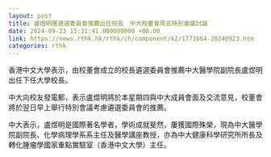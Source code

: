 ```yaml
---
layout: post
title: 盧煜明獲遴選委員會推薦出任校長　中大校董會周五特別會議討論
date: 2024-09-23 15:31:41.000000000 +08:00
link: https://news.rthk.hk/rthk/ch/component/k2/1771664-20240923.htm
categories: rthk
---
```


香港中文大學表示，由校董會成立的校長遴選委員會推薦中大醫學院副院長盧煜明出任下任大學校長。

中大向校友發電郵，表示盧煜明將於本星期四與中大成員會面及交流意見，校董會將於翌日早上舉行特別會議考慮遴選委員會的推薦。

中大表示，盧煜明是國際著名學者，學術成就斐然，屢獲國際殊榮，現為中大醫學院副院長、化學病理學系系主任及醫學講座教授，亦為中大健康科學研究所所長及轉化腫瘤學國家重點實驗室（香港中文大學）主任。
